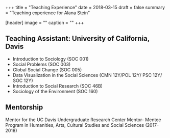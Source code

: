 +++
title = "Teaching Experience"
date = 2018-03-15
draft = false
summary = "Teaching experience for Alana Stein"

[header]
image = ""
caption = ""
+++

## Teaching Assistant: University of California, Davis

* Introduction to Sociology (SOC 001)
* Social Problems (SOC 003)
* Global Social Change (SOC 005)
* Data Visualization in the Social Sciences
(CMN 12Y/POL 12Y/ PSC 12Y/ SOC 12Y)
* Introduction to Social Research (SOC 46B)
* Sociology of the Environment (SOC 160)

## Mentorship
Mentor for the UC Davis Undergraduate Research Center Mentor- Mentee Program in Humanities, Arts, Cultural Studies and Social Sciences (2017-2018)
